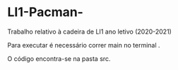 # LI1-Pacman-

Trabalho relativo à cadeira de LI1 ano letivo (2020-2021)

Para executar é necessário correr main no terminal .

O código encontra-se na pasta src.
